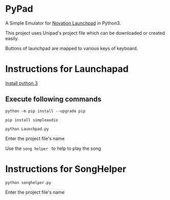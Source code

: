 # PyPad
A Simple Emulator for [Novation Launchpad](https://novationmusic.com/launch/launchpad) in Python3.

This project uses Unipad's project file which can be downloaded or created easily.

Buttons of launchpad are mapped to various keys of keyboard.

 

# Instructions for Launchapad
[Install python 3](https://www.python.org/downloads/)

## Execute following commands

`python -m pip install --upgrade pip`

`pip install simpleaudio`

`python Launchpad.py`

Enter the project file's name

Use the `song helper ` to help to play the song


# Instructions for SongHelper

`python songhelper.py`

Enter the project file's name

